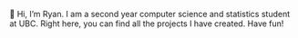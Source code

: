 👋 Hi, I’m Ryan. I am a second year computer science and statistics student at UBC. Right here, you can find all the projects I have created. Have fun!

<!---
vuer13/vuer13 is a ✨ special ✨ repository because its `README.md` (this file) appears on your GitHub profile.
You can click the Preview link to take a look at your changes.
--->
